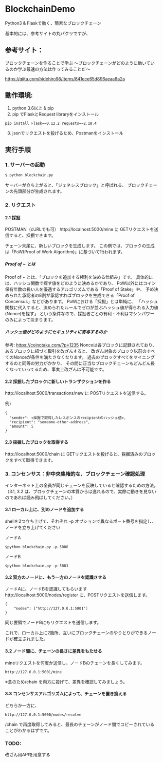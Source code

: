 # BlockchainDemo
Python3 &amp; Flaskで動く、簡素なブロックチェーン

基本的には、参考サイトの丸パクリですが、
## 参考サイト：
ブロックチェーンを作ることで学ぶ 〜ブロックチェーンがどのように動いているのか学ぶ最速の方法は作ってみることだ〜

https://qiita.com/hidehiro98/items/841ece65d896aeaa8a2a

## 動作環境:
1. python 3.6以上 & pip
2. pip でFlaskとRequest libraryをインストール

```
pip install Flask==0.12.2 requests==2.18.4
```

3. jsonでリクエストを投げるため、Postmanをインストール

## 実行手順
### 1. サーバーの起動
```bash
$ python blockchain.py
```

サーバーが立ち上がると、「ジェネシスブロック」と呼ばれる、
ブロックチェーンの先頭部分が生成されます。

### 2. リクエスト
#### 2.1 採掘

POSTMAN（cURLでも可）
http://localhost:5000/mine に GETリクエストを送信すると、採掘できます。

チェーン末尾に、新しいブロックを生成します。
この例では、ブロックの生成は「PoW(Proof of Work Algorithm)」に基づいて行われます。

##### Proof of ~ とは
Proof of ~ とは、「ブロックを追加する権利を決める仕組み」です。
具体的には、ハッシュ関数で探す値をどのように決めるかであり、
PoW以外にはコイン保有年数の長い人を優遇するアルゴリズムである「Proof of Stake」や、
予め決められた承認者の8割が承認すればブロックを生成できる「Proof of Concensus」などがあります。
PoWにおける「採掘」とは単純に、
「ハッシュ関数に代入すると、決められたルールでゼロが並ぶハッシュ値が得られる入力値(Nonce)を探す」
という条件なので、採掘者ごとの有利・不利はマシンパワーのみによって決まります。


##### ハッシュ値がどのようにセキュリティに寄与するのか
参考: https://coinotaku.com/?p=1235
Nonceは各ブロックに記録されており、あるブロックに紐づく取引を改ざんすると、
改ざん対象のブロック以前のすべてのNonceが条件を満たさなくなります。
過去のブロックすべてをマイニングするのと同等の労力がかかり、
その間に正当なブロックチェーンもどんどん長くなっていってるため、事実上改ざんは不可能です。


#### 2.2 採掘したブロックに新しいトランザクションを作る
http://localhost:5000/transactions/new に POSTリクエストを送信する。

例)
```
{
  "sender": <採掘で取得したレスポンスのrecipientのハッシュ値>,
  "recipient": "someone-other-address",
  "amount": 5
}
```


#### 2.3 採掘したブロックを取得する
http://localhost:5000/chain に GETリクエストを投げると、採掘済みのブロックをすべて取得できます。

### 3. コンセンサス：非中央集権的な、ブロックチェーン確認処理
インターネット上の全員が同じチェーンを反映していると確認するための方法。
（3.1, 3.2 は、ブロックチェーンの本質からは逸れるので、実際に動きを見ないのであれば読み飛ばしてください。）

#### 3.1 ローカル上に、別のノードを追加する
shellを2つ立ち上げて、それぞれ -p オプションで異なるポート番号を指定し、ノードを立ち上げてください

ノードA
```
$python blockchain.py -p 5000
```

ノードB
```
$python blockchain.py -p 5001
```

#### 3.2 双方のノードに、もう一方のノードを認識させる

ノードAに、ノードBを認識してもらいます
http://localhost:5000/nodes/register に、POSTリクエストを送信します。

```
{
	"nodes": ["http://127.0.0.1:5001"]
}
```
同じ要領でノードBにもリクエストを送信します。

これで、ローカル上に2箇所、互いにブロックチェーンのやりとりができるノードが確立されました。

#### 3.2 ノード間に、チェーンの長さに差異をもたせる
mineリクエストを何度か送信し、ノードBのチェーンを長くしてみます。
```
http://127.0.0.1:5001/mine
```

※念のため/chain を両方に投げて、差異を確認してみましょう。

#### 3.3 コンセンサスアルゴリズムによって、チェーンを置き換える
どちらか一方に、
```
http://127.0.0.1:5000/nodes/resolve
```

/chain で再度取得してみると、最長のチェーンがノード間でコピーされていることがわかるはずです。

### TODO:
改ざん用APIを用意する
